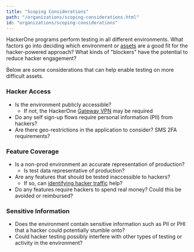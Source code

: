 ```yaml
---
title: "Scoping Considerations"
path: "/organizations/scoping-considerations.html"
id: "organizations/scoping-considerations"
---
```


HackerOne programs perform testing in all different environments. What factors go into deciding which environment or [assets](https://docs.hackerone.com/organizations/scope-best-practices.html) are a good fit for the hacker-powered approach? What kinds of "blockers" have the potential to reduce hacker engagement?

Below are some considerations that can help enable testing on more difficult assets.

### Hacker Access
* Is the environment publicly accessible?
    * If not, the HackerOne [Gateway VPN](https://docs.hackerone.com/organizations/hackerone-vpn.html) may be required
* Do any self sign-up flows require personal information (PII) from hackers?
* Are there geo-restrictions in the application to consider? SMS 2FA requirements?
### Feature Coverage
* Is a non-prod environment an accurate representation of production?
    * Is test data representative of production?
* Are any features that should be tested inaccessible to hackers?
    * If so, can [identifying hacker traffic](https://docs.hackerone.com/organizations/traffic-identification.html) help?
* Do any features require hackers to spend real money? Could this be avoided or reimbursed?
### Sensitive Information
* Does the environment contain sensitive information such as PII or PHI that a hacker could potentially stumble onto?
* Could hacker testing possibly interfere with other types of testing or activity in the environment?
